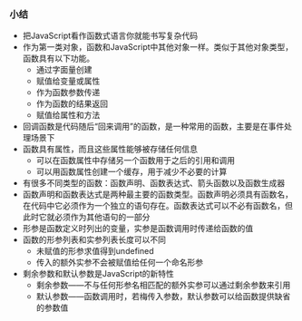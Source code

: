 ### 小结

- 把JavaScript看作函数式语言你就能书写复杂代码
- 作为第一类对象，函数和JavaScript中其他对象一样。类似于其他对象类型，函数具有以下功能。
  - 通过字面量创建
  - 赋值给变量或属性
  - 作为函数参数传递
  - 作为函数的结果返回
  - 赋值给属性和方法
- 回调函数是代码随后“回来调用”的函数，是一种常用的函数，主要是在事件处理场景下
- 函数具有属性，而且这些属性能够被存储任何信息
  - 可以在函数属性中存储另一个函数用于之后的引用和调用
  - 可以用函数属性创建一个缓存，用于减少不必要的计算
- 有很多不同类型的函数：函数声明、函数表达式、箭头函数以及函数生成器
- 函数声明和函数表达式是两种最主要的函数类型。函数声明必须具有函数名，在代码中它必须作为一个独立的语句存在。函数表达式可以不必有函数名，但此时它就必须作为其他语句的一部分
- 形参是函数定义时列出的变量，实参是函数调用时传递给函数的值
- 函数的形参列表和实参列表长度可以不同
  - 未赋值的形参求值得到undefined
  - 传入的额外实参不会被赋值给任何一个命名形参
- 剩余参数和默认参数是JavaScript的新特性
  - 剩余参数——不与任何形参名相匹配的额外实参可以通过剩余参数来引用
  - 默认参数——函数调用时，若梅传入参数，默认参数可以给函数提供缺省的参数值